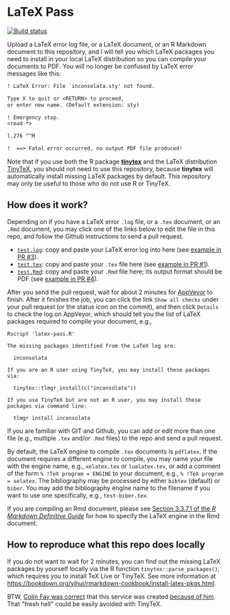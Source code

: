 # LaTeX Pass

[![Build status](https://ci.appveyor.com/api/projects/status/0g8vduvn8aw58k4x/branch/master?svg=true)](https://ci.appveyor.com/project/yihui/latex-pass/branch/master)

Upload a LaTeX error log file, or a LaTeX document, or an R Markdown document to this repository, and I will tell you which LaTeX packages you need to install in your local LaTeX distribution so you can compile your documents to PDF. You will no longer be confused by LaTeX error messages like this:

```latex
! LaTeX Error: File `inconsolata.sty' not found.

Type X to quit or <RETURN> to proceed,
or enter new name. (Default extension: sty)

! Emergency stop.
<read *>

l.276 ^^M

!  ==> Fatal error occurred, no output PDF file produced!
```

Note that if you use both the R package [**tinytex**](https://github.com/yihui/tinytex) and the LaTeX distribution [TinyTeX](https://yihui.org/tinytex/), you should not need to use this repository, because **tinytex** will automatically install missing LaTeX packages by default. This repository may only be useful to those who do not use R or TinyTeX.

## How does it work?

Depending on if you have a LaTeX error `.log` file, or a `.tex` document, or an `.Rmd` document, you may click one of the links below to edit the file in this repo, and follow the Github instructions to send a pull request.

- [`test.log`](https://github.com/yihui/latex-pass/edit/master/test.log): copy and paste your LaTeX error log into here (see [example in PR #3](https://github.com/yihui/latex-pass/pull/3)).
- [`test.tex`](https://github.com/yihui/latex-pass/edit/master/test.tex): copy and paste your `.tex` file here (see [example in PR #1](https://github.com/yihui/latex-pass/pull/1)).
- [`test.Rmd`](https://github.com/yihui/latex-pass/edit/master/test.Rmd): copy and paste your `.Rmd` file here; its output format should be PDF (see [example in PR #4](https://github.com/yihui/latex-pass/pull/4)).

After you send the pull request, wait for about 2 minutes for [AppVeyor](https://ci.appveyor.com/project/yihui/latex-pass) to finish. After it finishes the job, you can click the link `Show all checks` under your pull request (or the status icon on the commit), and then click `Details` to check the log on AppVeyor, which should tell you the list of LaTeX packages required to compile your document, e.g.,

```
Rscript 'latex-pass.R'

The missing packages identified from the LaTeX log are:

  inconsolata

If you are an R user using TinyTeX, you may install these packages via:

  tinytex::tlmgr_install(c("inconsolata"))

If you use TinyTeX but are not an R user, you may install these packages via command line:

  tlmgr install inconsolata
```

If you are familiar with GIT and Github, you can add or edit more than one file (e.g., multiple `.tex` and/or `.Rmd` files) to the repo and send a pull request.

By default, the LaTeX engine to compile `.tex` documents is `pdflatex`. If the document requires a different engine to compile, you may name your file with the engine name, e.g., `xelatex.tex` or `lualatex.tex`, or add a comment of the form `% !TeX program = ENGINE` to your document, e.g., `% !TeX program = xelatex`. The bibliography may be processed by either `bibtex` (default) or `biber`. You may add the bibliography engine name to the filename if you want to use one specifically, e.g., `test-biber.tex`.

If you are compiling an Rmd document, please see [Section 3.3.7.1 of the _R Markdown Definitive Guide_](https://bookdown.org/yihui/rmarkdown/pdf-document.html#latex-engine) for how to specify the LaTeX engine in the Rmd document.

## How to reproduce what this repo does locally

If you do not want to wait for 2 minutes, you can find out the missing LaTeX packages by yourself locally via the R function `tinytex::parse_packages()`, which requires you to install TeX Live or TinyTeX. See more information at https://bookdown.org/yihui/rmarkdown-cookbook/install-latex-pkgs.html.

BTW, [Colin Fay was correct](https://twitter.com/_ColinFay/status/1309415115922509824) that this service was created [because of him](https://twitter.com/_ColinFay/status/1308061202938032138). That "fresh hell" could be easily avoided with TinyTeX.
